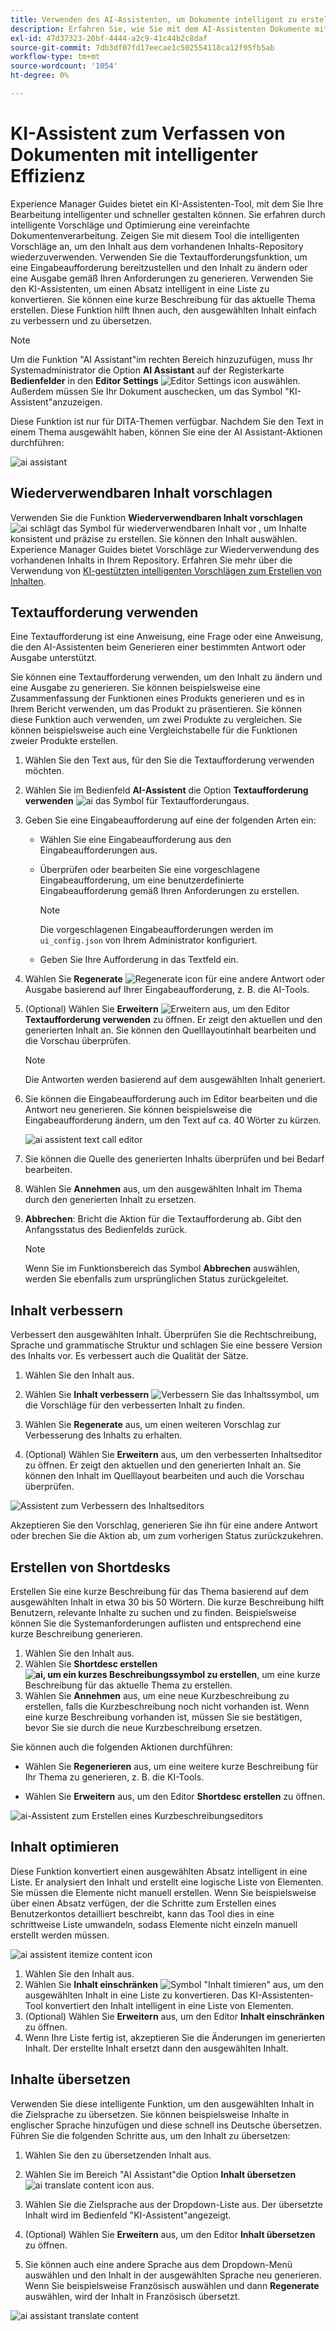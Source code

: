 ```yaml
---
title: Verwenden des AI-Assistenten, um Dokumente intelligent zu erstellen
description: Erfahren Sie, wie Sie mit dem AI-Assistenten Dokumente mit intelligenter Effizienz im Web-Editor erstellen können.
exl-id: 47d37323-20bf-4444-a2c9-41c44b2c8daf
source-git-commit: 7db3df07fd17eecae1c502554118ca12f95fb5ab
workflow-type: tm+mt
source-wordcount: '1054'
ht-degree: 0%

---
```


# KI-Assistent zum Verfassen von Dokumenten mit intelligenter Effizienz

Experience Manager Guides bietet ein KI-Assistenten-Tool, mit dem Sie Ihre Bearbeitung intelligenter und schneller gestalten können. Sie erfahren durch intelligente Vorschläge und Optimierung eine vereinfachte Dokumentenverarbeitung. Zeigen Sie mit diesem Tool die intelligenten Vorschläge an, um den Inhalt aus dem vorhandenen Inhalts-Repository wiederzuverwenden. Verwenden Sie die Textaufforderungsfunktion, um eine Eingabeaufforderung bereitzustellen und den Inhalt zu ändern oder eine Ausgabe gemäß Ihren Anforderungen zu generieren. Verwenden Sie den KI-Assistenten, um einen Absatz intelligent in eine Liste zu konvertieren. Sie können eine kurze Beschreibung für das aktuelle Thema erstellen. Diese Funktion hilft Ihnen auch, den ausgewählten Inhalt einfach zu verbessern und zu übersetzen.


>[!NOTE]
>
> Um die Funktion &quot;AI Assistant&quot;im rechten Bereich hinzuzufügen, muss Ihr Systemadministrator die Option **AI Assistant** auf der Registerkarte **Bedienfelder** in den **Editor Settings** ![Editor Settings icon](./images/editor_settings_icon.svg) auswählen.
> Außerdem müssen Sie Ihr Dokument auschecken, um das Symbol &quot;KI-Assistent&quot;anzuzeigen.

Diese Funktion ist nur für DITA-Themen verfügbar. Nachdem Sie den Text in einem Thema ausgewählt haben, können Sie eine der AI Assistant-Aktionen durchführen:

![ai assistant](./images/ai-assistant-panel.png)



## Wiederverwendbaren Inhalt vorschlagen


Verwenden Sie die Funktion **Wiederverwendbaren Inhalt vorschlagen** ![ai schlägt das Symbol für wiederverwendbaren Inhalt vor ](./images/ai-suggest-reusable-content-icon.svg) , um Inhalte konsistent und präzise zu erstellen. Sie können den Inhalt auswählen. Experience Manager Guides bietet Vorschläge zur Wiederverwendung des vorhandenen Inhalts in Ihrem Repository.
Erfahren Sie mehr über die Verwendung von [KI-gestützten intelligenten Vorschlägen zum Erstellen von Inhalten](authoring-ai-based-smart-suggestions.md).





## Textaufforderung verwenden


Eine Textaufforderung ist eine Anweisung, eine Frage oder eine Anweisung, die den AI-Assistenten beim Generieren einer bestimmten Antwort oder Ausgabe unterstützt.

Sie können eine Textaufforderung verwenden, um den Inhalt zu ändern und eine Ausgabe zu generieren.  Sie können beispielsweise eine Zusammenfassung der Funktionen eines Produkts generieren und es in Ihrem Bericht verwenden, um das Produkt zu präsentieren. Sie können diese Funktion auch verwenden, um zwei Produkte zu vergleichen. Sie können beispielsweise auch eine Vergleichstabelle für die Funktionen zweier Produkte erstellen.


1. Wählen Sie den Text aus, für den Sie die Textaufforderung verwenden möchten.
1. Wählen Sie im Bedienfeld **AI-Assistent** die Option **Textaufforderung verwenden** ![ai das Symbol für Textaufforderung](./images/ai-use-text-prompt.svg)aus.
1. Geben Sie eine Eingabeaufforderung auf eine der folgenden Arten ein:

   - Wählen Sie eine Eingabeaufforderung aus den Eingabeaufforderungen aus.
   - Überprüfen oder bearbeiten Sie eine vorgeschlagene Eingabeaufforderung, um eine benutzerdefinierte Eingabeaufforderung gemäß Ihren Anforderungen zu erstellen.

     >[!NOTE]
     >
     > Die vorgeschlagenen Eingabeaufforderungen werden im `ui_config.json` von Ihrem Administrator konfiguriert.

   - Geben Sie Ihre Aufforderung in das Textfeld ein.


1. Wählen Sie **Regenerate** ![Regenerate icon](./images/refresh-icon.svg) für eine andere Antwort oder Ausgabe basierend auf Ihrer Eingabeaufforderung, z. B. die AI-Tools.

1. (Optional) Wählen Sie **Erweitern** ![Erweitern](./images/expand-icon.svg) aus, um den Editor **Textaufforderung verwenden** zu öffnen. Er zeigt den aktuellen und den generierten Inhalt an. Sie können den Quelllayoutinhalt bearbeiten und die Vorschau überprüfen.


   >[!NOTE]
   >
   > Die Antworten werden basierend auf dem ausgewählten Inhalt generiert.



1. Sie können die Eingabeaufforderung auch im Editor bearbeiten und die Antwort neu generieren. Sie können beispielsweise die Eingabeaufforderung ändern, um den Text auf ca. 40 Wörter zu kürzen.

   ![ai assistent text call editor](./images/ai-assisstant-text-prompt.png)

1. Sie können die Quelle des generierten Inhalts überprüfen und bei Bedarf bearbeiten.

1. Wählen Sie **Annehmen** aus, um den ausgewählten Inhalt im Thema durch den generierten Inhalt zu ersetzen.
1. **Abbrechen**: Bricht die Aktion für die Textaufforderung ab. Gibt den Anfangsstatus des Bedienfelds zurück.

   >[!NOTE]
   >
   > Wenn Sie im Funktionsbereich das Symbol **Abbrechen** auswählen, werden Sie ebenfalls zum ursprünglichen Status zurückgeleitet.

## Inhalt verbessern


Verbessert den ausgewählten Inhalt. Überprüfen Sie die Rechtschreibung, Sprache und grammatische Struktur und schlagen Sie eine bessere Version des Inhalts vor. Es verbessert auch die Qualität der Sätze.

1. Wählen Sie den Inhalt aus.
1. Wählen Sie **Inhalt verbessern** ![ Verbessern Sie das Inhaltssymbol](./images/ai-improve-icon.svg), um die Vorschläge für den verbesserten Inhalt zu finden.
1. Wählen Sie **Regenerate** aus, um einen weiteren Vorschlag zur Verbesserung des Inhalts zu erhalten.

1. (Optional) Wählen Sie **Erweitern** aus, um den verbesserten Inhaltseditor zu öffnen. Er zeigt den aktuellen und den generierten Inhalt an. Sie können den Inhalt im Quelllayout bearbeiten und auch die Vorschau überprüfen.



![Assistent zum Verbessern des Inhaltseditors ](./images/ai-assisstant-improve-content.png)

Akzeptieren Sie den Vorschlag, generieren Sie ihn für eine andere Antwort oder brechen Sie die Aktion ab, um zum vorherigen Status zurückzukehren.





## Erstellen von Shortdesks

Erstellen Sie eine kurze Beschreibung für das Thema basierend auf dem ausgewählten Inhalt in etwa 30 bis 50 Wörtern. Die kurze Beschreibung hilft Benutzern, relevante Inhalte zu suchen und zu finden.
Beispielsweise können Sie die Systemanforderungen auflisten und entsprechend eine kurze Beschreibung generieren.



1. Wählen Sie den Inhalt aus.
1. Wählen Sie **Shortdesc erstellen ![ai, um ein kurzes Beschreibungssymbol zu erstellen](./images/ai-create-shortdesc-icon.svg)**, um eine kurze Beschreibung für das aktuelle Thema zu erstellen.
1. Wählen Sie **Annehmen** aus, um eine neue Kurzbeschreibung zu erstellen, falls die Kurzbeschreibung noch nicht vorhanden ist. Wenn eine kurze Beschreibung vorhanden ist, müssen Sie sie bestätigen, bevor Sie sie durch die neue Kurzbeschreibung ersetzen.

Sie können auch die folgenden Aktionen durchführen:
- Wählen Sie **Regenerieren** aus, um eine weitere kurze Beschreibung für Ihr Thema zu generieren, z. B. die KI-Tools.

- Wählen Sie **Erweitern** aus, um den Editor **Shortdesc erstellen** zu öffnen.

![ai-Assistent zum Erstellen eines Kurzbeschreibungseditors](./images/ai-assistant-create-short-desc.png)




## Inhalt optimieren

Diese Funktion konvertiert einen ausgewählten Absatz intelligent in eine Liste.  Er analysiert den Inhalt und erstellt eine logische Liste von Elementen. Sie müssen die Elemente nicht manuell erstellen. Wenn Sie beispielsweise über einen Absatz verfügen, der die Schritte zum Erstellen eines Benutzerkontos detailliert beschreibt, kann das Tool dies in eine schrittweise Liste umwandeln, sodass Elemente nicht einzeln manuell erstellt werden müssen.

![ai assistent itemize content icon](./images/ai-assisstant-itemise-content.png)



1. Wählen Sie den Inhalt aus.
1. Wählen Sie **Inhalt einschränken** ![Symbol &quot;Inhalt timieren&quot;](./images/ai-itemize-icon.svg) aus, um den ausgewählten Inhalt in eine Liste zu konvertieren.
Das KI-Assistenten-Tool konvertiert den Inhalt intelligent in eine Liste von Elementen.
1. (Optional) Wählen Sie **Erweitern** aus, um den Editor **Inhalt einschränken** zu öffnen.
1. Wenn Ihre Liste fertig ist, akzeptieren Sie die Änderungen im generierten Inhalt. Der erstellte Inhalt ersetzt dann den ausgewählten Inhalt.



## Inhalte übersetzen

Verwenden Sie diese intelligente Funktion, um den ausgewählten Inhalt in die Zielsprache zu übersetzen. Sie können beispielsweise Inhalte in englischer Sprache hinzufügen und diese schnell ins Deutsche übersetzen.
Führen Sie die folgenden Schritte aus, um den Inhalt zu übersetzen:

1. Wählen Sie den zu übersetzenden Inhalt aus.
1. Wählen Sie im Bereich &quot;AI Assistant&quot;die Option **Inhalt übersetzen** ![ai translate content icon](./images/ai-translate-content-icon.svg) aus.
1. Wählen Sie die Zielsprache aus der Dropdown-Liste aus. Der übersetzte Inhalt wird im Bedienfeld &quot;KI-Assistent&quot;angezeigt.

1. (Optional) Wählen Sie **Erweitern** aus, um den Editor **Inhalt übersetzen** zu öffnen.
1. Sie können auch eine andere Sprache aus dem Dropdown-Menü auswählen und den Inhalt in der ausgewählten Sprache neu generieren. Wenn Sie beispielsweise Französisch auswählen und dann **Regenerate** auswählen, wird der Inhalt in Französisch übersetzt.

![ai assistant translate content](./images/ai-assisstant-translate-content.png)
